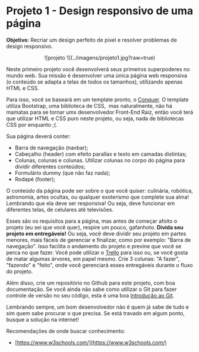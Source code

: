 # Projeto 1 - Design responsivo de uma página

**Objetivo**: Recriar um design perfeito de pixel e resolver problemas de design responsivo.

<center>
![projeto 1](../imagens/projeto1.jpg?raw=true)  
</center>

Neste primeiro projeto você desenvolverá seus primeiros superpoderes no mundo web. Sua missão é desenvolver uma única página web responsiva (o conteúdo se adapta a telas de todos os tamanhos), utilizando apenas HTML e CSS.

Para isso, você se baseará em um template pronto, o [Conquer](https://www.free-css.com/free-css-templates/page196/conquer). O template utiliza Bootstrap, uma biblioteca de CSS,  mas naturalmente, não há mamatas para se tornar umx desenvolvedor Front-End Raiz, então você terá que utilizar HTML e CSS puro neste projeto, ou seja, nada de bibliotecas CSS por enquanto ;(.

Sua página deverá conter:

*   Barra de navegação (navbar);
*   Cabeçalho (header) com efeito parallax e texto em camadas distintas;
*   Colunas, colunas e colunas. Utilizar colunas no corpo do página para dividir diferentes conteúdos;
*   Formulário dummy (que não faz nada);
*   Rodapé (footer);

O conteúdo da página pode ser sobre o que você quiser: culinária, robótica, astronomia, artes ocultas, ou qualquer exoterismo que complete sua alma! Lembrando que ela deve ser responsiva! Ou seja, deve funcionar em diferentes telas, de celulares até televisões.

Esses são os requisitos para a página, mas antes de começar afoito o projeto (eu sei que você quer), respire um pouco, gafanhoto. **Divida seu projeto em entregáveis!** Ou seja, você deve dividir seu projeto em partes menores, mais fáceis de gerenciar e finalizar, como por exemplo: "Barra de navegação". Isso facilita o andamento do projeto e previne que você se perca no que fazer. Você pode utilizar o [Trello](https://trello.com/) para isso ou, se você gosta de matar algumas árvores, em papel mesmo. Crie 3 colunas: "A fazer", "fazendo" e "feito", onde você gerenciará esses entregáveis durante o fluxo do projeto.

Além disso, crie um repositório no Github para este projeto, com boa documentação. Se você ainda não sabe como utilizar o Git para fazer controle de versão no seu código, esta é uma boa [Introdução ao Git](https://blog.dankicode.com/introducao-ao-git-e-github/).

Lembrando sempre, um bom desenvolvedor não é quem já sabe de tudo e sim quem sabe procurar o que precisa. Se está travado em algum ponto, busque a solução na internet! 

Recomendações de onde buscar conhecimento:

*   [https://www.w3schools.com/](https://www.w3schools.com/)